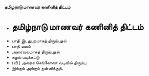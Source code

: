 **தமிழ்நாடு மாணவர் கணினித் திட்டம்**
- # தமிழ்நாடு மாணவர் கணினித் திட்டம்
- பாதி இடதுபுறமாகத் திரும்புதல்
- பாதி வலம்
- அரைவலமாகத் திரும்புதல்
- சுழல் படிக்கட்டு
- (வி.) அரைச் செங்கோண வடிவில் திரும்பு
- இங்கும் அங்கும் துள்ளிக்குதி.

